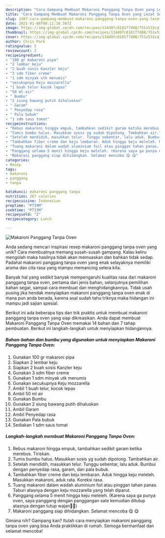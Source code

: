 ```yaml
---
description: "Cara Gampang Membuat Makaroni Panggang Tanpa Oven yang Lezat Sekali"
title: "Cara Gampang Membuat Makaroni Panggang Tanpa Oven yang Lezat Sekali"
slug: 1487-cara-gampang-membuat-makaroni-panggang-tanpa-oven-yang-lezat-sekali
date: 2021-01-08T00:11:10.587Z
image: https://img-global.cpcdn.com/recipes/134d9fc8181f7d88/751x532cq70/makaroni-panggang-tanpa-oven-foto-resep-utama.jpg
thumbnail: https://img-global.cpcdn.com/recipes/134d9fc8181f7d88/751x532cq70/makaroni-panggang-tanpa-oven-foto-resep-utama.jpg
cover: https://img-global.cpcdn.com/recipes/134d9fc8181f7d88/751x532cq70/makaroni-panggang-tanpa-oven-foto-resep-utama.jpg
author: Chris Park
ratingvalue: 5
reviewcount: 3
recipeingredient:
- "100 gr makaroni pipa"
- "2 lembar keju"
- "2 buah sosis Kanzler keju"
- "3 sdm fiber creme"
- "1 sdm minyak utk menumis"
- "secukupnya Keju mozzarella"
- "1 buah telur kocok lepas"
- "50 ml air"
- " Bumbu"
- "2 siung bawang putih dihaluskan"
- " Garam"
- " Penyedap rasa"
- " Pala bubuk"
- "1 sdm saus tomat"
recipeinstructions:
- "Rebus makaroni hingga empuk, tambahkan sedikit garam ketika merebus. Tiriskan."
- "Tumis bumbu halus. Masukkan sosis yg sudah dipotong. Tambahkan air."
- "Setelah mendidih, masukkan telur. Tunggu sebentar, lalu aduk. Bumbui dengan penyedap rasa, garam, dan pala bubuk."
- "Tambahkan fiber creme dan keju lembaran. Aduk hingga keju meleleh. Masukkan makaroni, aduk rata. Koreksi rasa."
- "Tuang makaroni dalam wadah aluminium foil atau pinggan tahan panas. Taburi atasnya dengan keju mozzarella yang telah diparut."
- "Panggang selama 5 menit hingga keju meleleh. (Karena saya ga punya oven, saya panggang dengan panggangan sate kemudian ditutup atasnya dengan tutup wajan🤭🙏)"
- "Makaroni panggang siap dihidangkan. Selamat mencoba 😋 😋"
categories:
- Resep
tags:
- makaroni
- panggang
- tanpa

katakunci: makaroni panggang tanpa 
nutrition: 267 calories
recipecuisine: Indonesian
preptime: "PT39M"
cooktime: "PT33M"
recipeyield: "2"
recipecategory: Lunch

---
```



![Makaroni Panggang Tanpa Oven](https://img-global.cpcdn.com/recipes/134d9fc8181f7d88/751x532cq70/makaroni-panggang-tanpa-oven-foto-resep-utama.jpg)

Anda sedang mencari inspirasi resep makaroni panggang tanpa oven yang unik? Cara membuatnya memang susah-susah gampang. Kalau keliru mengolah maka hasilnya tidak akan memuaskan dan bahkan tidak sedap. Padahal makaroni panggang tanpa oven yang enak selayaknya memiliki aroma dan cita rasa yang mampu memancing selera kita.

Banyak hal yang sedikit banyak mempengaruhi kualitas rasa dari makaroni panggang tanpa oven, pertama dari jenis bahan, selanjutnya pemilihan bahan segar, sampai cara membuat dan menghidangkannya. Tidak usah pusing jika hendak menyiapkan makaroni panggang tanpa oven enak di mana pun anda berada, karena asal sudah tahu triknya maka hidangan ini mampu jadi sajian spesial.




Berikut ini ada beberapa tips dan trik praktis untuk membuat makaroni panggang tanpa oven yang siap dikreasikan. Anda dapat membuat Makaroni Panggang Tanpa Oven memakai 14 bahan dan 7 tahap pembuatan. Berikut ini langkah-langkah untuk menyiapkan hidangannya.

<!--inarticleads1-->

##### Bahan-bahan dan bumbu yang digunakan untuk menyiapkan Makaroni Panggang Tanpa Oven:

1. Gunakan 100 gr makaroni pipa
1. Siapkan 2 lembar keju
1. Siapkan 2 buah sosis Kanzler keju
1. Gunakan 3 sdm fiber creme
1. Gunakan 1 sdm minyak utk menumis
1. Gunakan secukupnya Keju mozzarella
1. Ambil 1 buah telur, kocok lepas
1. Ambil 50 ml air
1. Gunakan  Bumbu
1. Gunakan 2 siung bawang putih dihaluskan
1. Ambil  Garam
1. Ambil  Penyedap rasa
1. Gunakan  Pala bubuk
1. Sediakan 1 sdm saus tomat




<!--inarticleads2-->

##### Langkah-langkah membuat Makaroni Panggang Tanpa Oven:

1. Rebus makaroni hingga empuk, tambahkan sedikit garam ketika merebus. Tiriskan.
1. Tumis bumbu halus. Masukkan sosis yg sudah dipotong. Tambahkan air.
1. Setelah mendidih, masukkan telur. Tunggu sebentar, lalu aduk. Bumbui dengan penyedap rasa, garam, dan pala bubuk.
1. Tambahkan fiber creme dan keju lembaran. Aduk hingga keju meleleh. Masukkan makaroni, aduk rata. Koreksi rasa.
1. Tuang makaroni dalam wadah aluminium foil atau pinggan tahan panas. Taburi atasnya dengan keju mozzarella yang telah diparut.
1. Panggang selama 5 menit hingga keju meleleh. (Karena saya ga punya oven, saya panggang dengan panggangan sate kemudian ditutup atasnya dengan tutup wajan🤭🙏)
1. Makaroni panggang siap dihidangkan. Selamat mencoba 😋 😋




Gimana nih? Gampang kan? Itulah cara menyiapkan makaroni panggang tanpa oven yang bisa Anda praktikkan di rumah. Semoga bermanfaat dan selamat mencoba!
